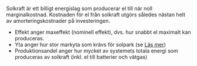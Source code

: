 Solkraft är ett billigt energislag som producerar el till när noll marginalkostnad. Kostnaden för el från solkraft utgörs således nästan helt av amorteringskostnader på investeringen.

- Effekt anger maxeffekt (nominell effekt), dvs. hur snabbt el maximalt kan produceras.
- Yta anger hur stor markyta som krävs för solpark (se [Läs mer](/assumptions))
- Produktionsandel anger hur mycket av systemets totala energi som produceras av solkraft (inkl. el till batterier och vätgas)